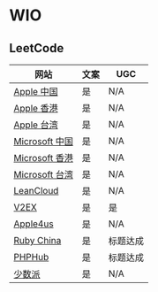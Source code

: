 # WIO



## LeetCode

| 网站                                               | 文案 | UGC  |
| ------------------------------------------------ | -- | ---- |
| [Apple 中国](https://www.apple.com/cn/)            | 是  | N/A  |
| [Apple 香港](https://www.apple.com/hk/)            | 是  | N/A  |
| [Apple 台湾](https://www.apple.com/tw/)            | 是  | N/A  |
| [Microsoft 中国](https://www.microsoft.com/zh-cn/) | 是  | N/A  |
| [Microsoft 香港](https://www.microsoft.com/zh-hk/) | 是  | N/A  |
| [Microsoft 台湾](https://www.microsoft.com/zh-tw/) | 是  | N/A  |
| [LeanCloud](https://leancloud.cn/)               | 是  | N/A  |
| [V2EX](https://www.v2ex.com/)                    | 是  | 是    |
| [Apple4us](https://apple4us.com/)                | 是  | N/A  |
| [Ruby China](https://ruby-china.org/)            | 是  | 标题达成 |
| [PHPHub](https://phphub.org/)                    | 是  | 标题达成 |
| [少数派](https://sspai.com/)                        | 是  | N/A  |
